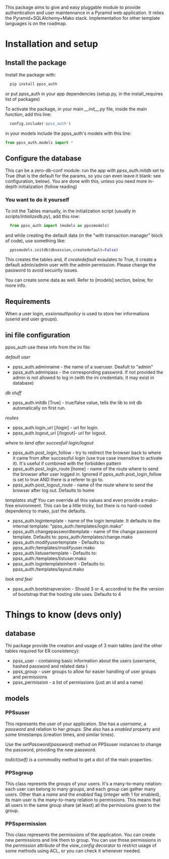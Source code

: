 This package aims to give and easy pluggable module to provide authentication and user maintennance in a Pyramid web application.
It relies the Pyramid+SQLAlchemy+Mako stack. Implementation for other template languages is on the roadmap.


# Installation and setup

## Install the package
Install the package with:
```sh
  pip install ppss_auth
```
or put ppss_auth in your app dependencies (setup.py, in the install_requires list of packages)



To activate the package, in your main *\_\_init\_\_.py* file, inside the main function, add this line: 
```python
  config.include('ppss_auth')
```

in your models include the ppss_auth's models with this line:
```python
from ppss_auth.models import *
```



## Configure the database
This can be a zero-db-conf module:
run the app with _ppss_auth.initdb_ set to True (that is the default for the params, so you can even leave it blank: see configuration, below). You are done with this, unless you need more in-depth initialization (follow reading)


### You want to do it yourself

To init the Tables manually, in the initialization script (usually in *scripts/intializedb.py*), add this row:
```python
  from ppss_auth import (models as ppssmodels)
```

and while creating the default data (in the "with transaction.manager" block of code), use something like:
```python
  ppssmodels.initdb(dbsession,createdefault=False)
```
This creates the tables and, if *createdefault* evaulates to True, it create a default admin/admin user with the admin permission. 
Please change the password to avoid secuirity issues.


You can create some data as well. Refer to [models] section, below, for more info.

## Requirements
When a user login, *essionauthpolicy* is used to store her informations (userid and user groups). 


## ini file configuration 
ppss_auth use these info from the ini file:

*default user*
- ppss_auth.adminname - the name of a sueruser. Deafult to "admin"
- ppss_auth.adminpass - the corresponding password. If not provided the admin is not allowed to log in (with the ini credentials. It may exist in database)

*db stuff*
- ppss_auth.initdb [True] - true/false value, tells the lib to init db automatically on first run.


*routes*
- ppss_auth.login_url [/login] - url for login.
- ppss_auth.logout_url [/logout]- url for logout.

*where to land after succesfull login/logout*
- ppss_auth.post_login_follow - try to redirect the browser back to where it came from after successful login (use true case insensitive to activate it). It's useful if combined with the forbidden pattern
- ppss_auth.post_login_route [home] - name of the route where to send the browser after user logged in. Ignored if ppss_auth.post_login_follow is set to true AND there is a referer to go to.
- ppss_auth.post_logout_route - name of the route where to send the browser after log out. Defaults to home

*templates stuff*
You can override all this values and even provide a mako-free environment. This can be a litlle tricky, but there is no hard-coded dependency to mako, just the defaults.

- ppss_auth.logintemplate - name of the login template. It defaults to the internal template: "ppss_auth:/templates/login.mako"
- ppss_auth.changepasswordtemplate - name of the change password template. Defaults to: ppss_auth:/templates/change.mako
- ppss_auth.modifyusertemplate - Defaults to: ppss_auth:/templates/modifyuser.mako
- ppss_auth.listusertemplate - Defaults to: ppss_auth:/templates/listuser.mako
- ppss_auth.logintemplateinherit - Defaults to: ppss_auth:/templates/layout.mako


*look and feel*

- ppss_auth.bootstrapversion - Should 3 or 4, accordind to the the version of bootstrap that the hosting site uses. Defaults to 4

# Things to know (devs only)

## database
Thi package provide the creation and usage of 3 main tables (and the other tables required for ER consistency):
- ppss_user - containing basic information about the users (username, hashed password and related data )
- ppss_group - user groups to allow for easier handling of user groups and permissions
- ppss_permission - a list of permissions (just an id and a name)

## models

### PPSsuser

This represents the user of your application.
She has a _username_, a _password_ and relation to her _groups_. She also has a _enabled_ property and some timestamps (creation times, and similar times).

Use the _setPassword(password)_ method on PPSsuser instances to change the password, providing the new password.

_todict(self)_ is a commodity method to get a dict of the main properties.

### PPSsgroup

This class represnts the groups of your users. It's a many-to-many relation: each user can belong to many groups, and each group can gather many users.
Other than a _name_ and the _enabled_ flag (integer with 1 for enabled), its main user is the many-to-many relation to permissions. This means that all users in the same group share (at least) all the permissions given to the group.

### PPSspermission

This class represents the permissions of the application. You can create new permissions and link them to group. You can use those permissions in the _permission_ attribute of the _view\_config_ decorator to restrict usage of some methods using ACL, or you can check it whenever needed.
